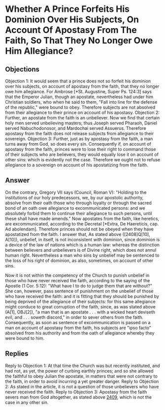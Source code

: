 # Whether A Prince Forfeits His Dominion Over His Subjects, On Account Of Apostasy From The Faith, So That They No Longer Owe Him Allegiance?
## Objections
Objection 1: It would seem that a prince does not so forfeit his dominion over his subjects, on account of apostasy from the faith, that they no longer owe him allegiance. For Ambrose [*St. Augustine, Super Ps. 124:3] says that the Emperor Julian, though an apostate, nevertheless had under him Christian soldiers, who when he said to them, "Fall into line for the defense of the republic," were bound to obey. Therefore subjects are not absolved from their allegiance to their prince on account of his apostasy.
Objection 2: Further, an apostate from the faith is an unbeliever. Now we find that certain holy men served unbelieving masters; thus Joseph served Pharaoh, Daniel served Nabuchodonosor, and Mardochai served Assuerus. Therefore apostasy from the faith does not release subjects from allegiance to their sovereign.
Objection 3: Further, just as by apostasy from the faith, a man turns away from God, so does every sin. Consequently if, on account of apostasy from the faith, princes were to lose their right to command those of their subjects who are believers, they would equally lose it on account of other sins: which is evidently not the case. Therefore we ought not to refuse allegiance to a sovereign on account of his apostatizing from the faith.
## Answer
On the contrary, Gregory VII says (Council, Roman V): "Holding to the institutions of our holy predecessors, we, by our apostolic authority, absolve from their oath those who through loyalty or through the sacred bond of an oath owe allegiance to excommunicated persons: and we absolutely forbid them to continue their allegiance to such persons, until these shall have made amends." Now apostates from the faith, like heretics, are excommunicated, according to the Decretal [*Extra, De Haereticis, cap. Ad abolendam]. Therefore princes should not be obeyed when they have apostatized from the faith.
I answer that, As stated above ([2408]Q[10], A[10]), unbelief, in itself, is not inconsistent with dominion, since dominion is a device of the law of nations which is a human law: whereas the distinction between believers and unbelievers is of Divine right, which does not annul human right. Nevertheless a man who sins by unbelief may be sentenced to the loss of his right of dominion, as also, sometimes, on account of other sins.

Now it is not within the competency of the Church to punish unbelief in those who have never received the faith, according to the saying of the Apostle (1 Cor. 5:12): "What have I to do to judge them that are without?" She can, however, pass sentence of punishment on the unbelief of those who have received the faith: and it is fitting that they should be punished by being deprived of the allegiance of their subjects: for this same allegiance might conduce to great corruption of the faith, since, as was stated above (A[1], OBJ[2]), "a man that is an apostate . . . with a wicked heart deviseth evil, and . . . soweth discord," in order to sever others from the faith. Consequently, as soon as sentence of excommunication is passed on a man on account of apostasy from the faith, his subjects are "ipso facto" absolved from his authority and from the oath of allegiance whereby they were bound to him.
## Replies
Reply to Objection 1: At that time the Church was but recently instituted, and had not, as yet, the power of curbing earthly princes; and so she allowed the faithful to obey Julian the apostate, in matters that were not contrary to the faith, in order to avoid incurring a yet greater danger.
Reply to Objection 2: As stated in the article, it is not a question of those unbelievers who have never received the faith.
Reply to Objection 3: Apostasy from the faith severs man from God altogether, as stated above [2409](A[1]), which is not the case in any other sin.